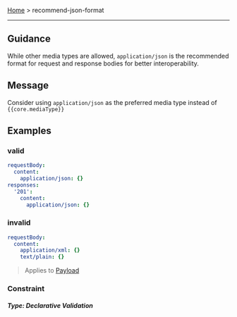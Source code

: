 
[Home](pages/home) > recommend-json-format

------

## Guidance
While other media types are allowed, `application/json` is the recommended format for request and response bodies for better interoperability.


## Message
Consider using `application/json` as the preferred media type instead of `{{core.mediaType}}`


## Examples
### valid
```yaml
requestBody:
  content:
    application/json: {}
responses:
  '201':
    content:
      application/json: {}

```
### invalid
```yaml
requestBody:
  content:
    application/xml: {}
    text/plain: {}
```

> Applies to <a href="https://github.com/aml-org/amf/blob/develop/documentation/model.md#Payload" target="_blank">Payload</a>

### Constraint


##### Type: Declarative Validation 